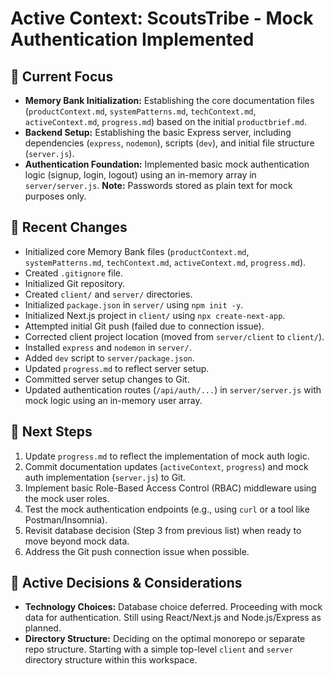 # Active Context: ScoutsTribe - Mock Authentication Implemented

## 🎯 Current Focus

- **Memory Bank Initialization:** Establishing the core documentation files (`productContext.md`, `systemPatterns.md`, `techContext.md`, `activeContext.md`, `progress.md`) based on the initial `productbrief.md`.
- **Backend Setup:** Establishing the basic Express server, including dependencies (`express`, `nodemon`), scripts (`dev`), and initial file structure (`server.js`).
- **Authentication Foundation:** Implemented basic mock authentication logic (signup, login, logout) using an in-memory array in `server/server.js`. **Note:** Passwords stored as plain text for mock purposes only.

## 📝 Recent Changes

- Initialized core Memory Bank files (`productContext.md`, `systemPatterns.md`, `techContext.md`, `activeContext.md`, `progress.md`).
- Created `.gitignore` file.
- Initialized Git repository.
- Created `client/` and `server/` directories.
- Initialized `package.json` in `server/` using `npm init -y`.
- Initialized Next.js project in `client/` using `npx create-next-app`.
- Attempted initial Git push (failed due to connection issue).
- Corrected client project location (moved from `server/client` to `client/`).
- Installed `express` and `nodemon` in `server/`.
- Added `dev` script to `server/package.json`.
- Updated `progress.md` to reflect server setup.
- Committed server setup changes to Git.
- Updated authentication routes (`/api/auth/...`) in `server/server.js` with mock logic using an in-memory user array.

## 🚀 Next Steps

1.  Update `progress.md` to reflect the implementation of mock auth logic.
2.  Commit documentation updates (`activeContext`, `progress`) and mock auth implementation (`server.js`) to Git.
3.  Implement basic Role-Based Access Control (RBAC) middleware using the mock user roles.
4.  Test the mock authentication endpoints (e.g., using `curl` or a tool like Postman/Insomnia).
5.  Revisit database decision (Step 3 from previous list) when ready to move beyond mock data.
6.  Address the Git push connection issue when possible.

## 🤔 Active Decisions & Considerations

- **Technology Choices:** Database choice deferred. Proceeding with mock data for authentication. Still using React/Next.js and Node.js/Express as planned.
- **Directory Structure:** Deciding on the optimal monorepo or separate repo structure. Starting with a simple top-level `client` and `server` directory structure within this workspace.